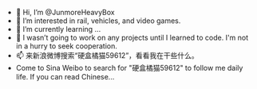 - 👋 Hi, I’m @JunmoreHeavyBox
- 👀 I’m interested in rail, vehicles, and video games.
- 🌱 I’m currently learning ...
- 💞️ I wasn’t going to work on any projects until I learned to code. I'm not in a hurry to seek cooperation.
- 📫 来新浪微博搜索“硬盒橘猫59612”，看看我在干些什么。
- Come to Sina Weibo to search for "硬盒橘猫59612" to follow me daily life. If you can read Chinese...

<!---
JunmoreHeavyBox/JunmoreHeavyBox is a ✨ special ✨ repository because its `README.md` (this file) appears on your GitHub profile.
You can click the Preview link to take a look at your changes.
--->
